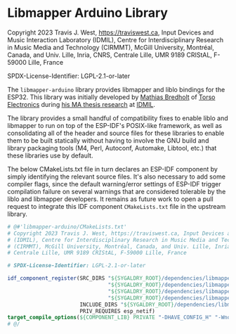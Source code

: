 # Libmapper Arduino Library

Copyright 2023 Travis J. West, https://traviswest.ca, Input Devices and Music Interaction Laboratory
(IDMIL), Centre for Interdisciplinary Research in Music Media and Technology
(CIRMMT), McGill University, Montréal, Canada, and Univ. Lille, Inria, CNRS,
Centrale Lille, UMR 9189 CRIStAL, F-59000 Lille, France

SPDX-License-Identifier: LGPL-2.1-or-later

The `libmapper-arduino` library provides libmapper and liblo bindings for the ESP32. This library was initially developed by
[Mathias Bredholt](https://github.com/mathiasbredholt) of [Torso Electronics](https://torsoelectronics.com/)
during [his MA thesis research](https://escholarship.mcgill.ca/concern/theses/gx41mp578) at [IDMIL](https://www.idmil.org/).

The library provides a small handful of compatibility fixes to enable liblo and
libmapper to run on top of the ESP-IDF's POSIX-like framework, as well as
consolidating all of the header and source files for these libraries to enable
them to be built statically without having to involve the GNU build and library
packaging tools (M4, Perl, Autoconf, Automake, Libtool, etc.) that these
libraries use by default.

The below CMakeLists.txt file in turn declares an ESP-IDF component by simply
identifying the relevant source files. It's also necessary to add some compiler
flags, since the default warning/error settings of ESP-IDF trigger compilation
failure on several warnings that are considered tolerable by the liblo and
libmapper developers. It remains as future work to open a pull request to
integrate this IDF component `CMakeLists.txt` file in the upstream library.

```cmake
# @#'libmapper-arduino/CMakeLists.txt'
# Copyright 2023 Travis J. West, https://traviswest.ca, Input Devices and Music Interaction Laboratory
# (IDMIL), Centre for Interdisciplinary Research in Music Media and Technology
# (CIRMMT), McGill University, Montréal, Canada, and Univ. Lille, Inria, CNRS,
# Centrale Lille, UMR 9189 CRIStAL, F-59000 Lille, France

# SPDX-License-Identifier: LGPL-2.1-or-later

idf_component_register(SRC_DIRS "${SYGALDRY_ROOT}/dependencies/libmapper-arduino/src/compat"
                                "${SYGALDRY_ROOT}/dependencies/libmapper-arduino/src/lo"
                                "${SYGALDRY_ROOT}/dependencies/libmapper-arduino/src/mapper"
                                "${SYGALDRY_ROOT}/dependencies/libmapper-arduino/src/zlib"
                       INCLUDE_DIRS "${SYGALDRY_ROOT}/dependencies/libmapper-arduino/src"
                       PRIV_REQUIRES esp_netif)
target_compile_options(${COMPONENT_LIB} PRIVATE "-DHAVE_CONFIG_H" "-Wno-error=char-subscripts" "-Wno-error=format-truncation" "-Wno-error=format")
# @/
```
